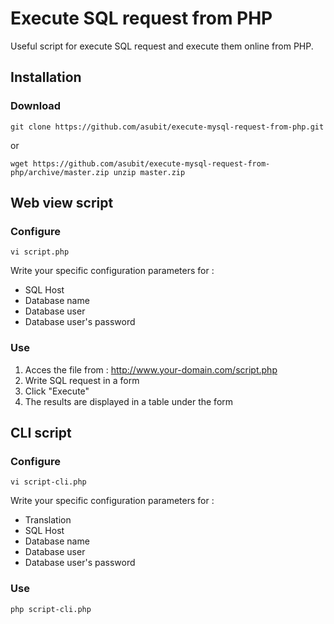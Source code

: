 # Execute SQL request from PHP
Useful script for execute SQL request and execute them online from PHP.

## Installation

### Download

`git clone https://github.com/asubit/execute-mysql-request-from-php.git`

or

`wget https://github.com/asubit/execute-mysql-request-from-php/archive/master.zip
unzip master.zip`

## Web view script

### Configure 

`vi script.php`

Write your specific configuration parameters for :
  - SQL Host
  - Database name
  - Database user
  - Database user's password

### Use

1. Acces the file from : http://www.your-domain.com/script.php
2. Write SQL request in a form
3. Click "Execute"
4. The results are displayed in a table under the form

## CLI script

### Configure 

`vi script-cli.php`

Write your specific configuration parameters for :
  - Translation
  - SQL Host
  - Database name
  - Database user
  - Database user's password
  
### Use

`php script-cli.php`

